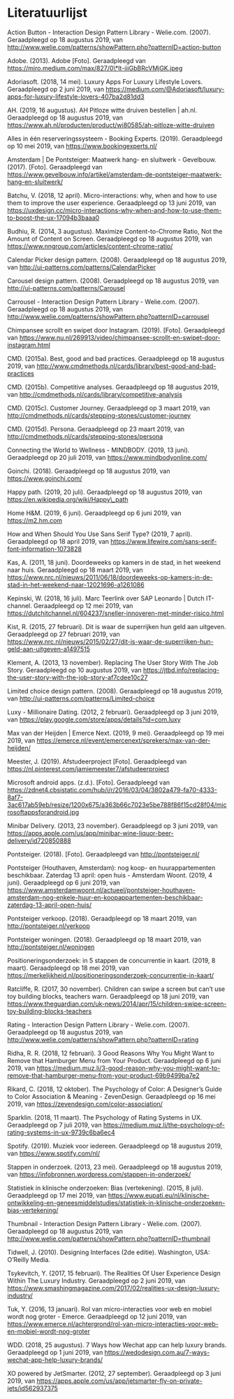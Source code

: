 # Literatuurlijst

Action Button - Interaction Design Pattern Library - Welie.com. \(2007\). Geraadpleegd op 18 augustus 2019, van http://www.welie.com/patterns/showPattern.php?patternID=action-button

Adobe. \(2013\). Adobe \[Foto\]. Geraadpleegd van https://miro.medium.com/max/827/0\*lt-iiiGbBRcVMjGK.jpeg

Adoriasoft. \(2018, 14 mei\). Luxury Apps For Luxury Lifestyle Lovers. Geraadpleegd op 2 juni 2019, van https://medium.com/@Adoriasoft/luxury-apps-for-luxury-lifestyle-lovers-407ba2d81dd3

AH. \(2019, 16 augustus\). AH Pitloze witte druiven bestellen \| ah.nl. Geraadpleegd op 18 augustus 2019, van https://www.ah.nl/producten/product/wi80585/ah-pitloze-witte-druiven

Alles in één reserveringssysteem - Booking Experts. \(2019\). Geraadpleegd op 10 mei 2019, van https://www.bookingexperts.nl/

 Amsterdam \| De Pontsteiger: Maatwerk hang- en sluitwerk - Gevelbouw. \(2017\). \[Foto\]. Geraadpleegd van https://www.gevelbouw.info/artikel/amsterdam-de-pontsteiger-maatwerk-hang-en-sluitwerk/

Batchu, V. \(2018, 12 april\). Micro-interactions: why, when and how to use them to improve the user experience. Geraadpleegd op 13 juni 2019, van https://uxdesign.cc/micro-interactions-why-when-and-how-to-use-them-to-boost-the-ux-17094b3baaa0

Budhiu, R. \(2014, 3 augustus\). Maximize Content-to-Chrome Ratio, Not the Amount of Content on Screen. Geraadpleegd op 18 augustus 2019, van https://www.nngroup.com/articles/content-chrome-ratio/

Calendar Picker design pattern. \(2008\). Geraadpleegd op 18 augustus 2019, van http://ui-patterns.com/patterns/CalendarPicker

Carousel design pattern. \(2008\). Geraadpleegd op 18 augustus 2019, van http://ui-patterns.com/patterns/Carousel

 Carrousel - Interaction Design Pattern Library - Welie.com. \(2007\). Geraadpleegd op 18 augustus 2019, van http://www.welie.com/patterns/showPattern.php?patternID=carrousel

Chimpansee scrollt en swipet door Instagram. \(2019\). \[Foto\]. Geraadpleegd van https://www.nu.nl/269913/video/chimpansee-scrollt-en-swipet-door-instagram.html

CMD. \(2015a\). Best, good and bad practices. Geraadpleegd op 18 augustus 2019, van http://www.cmdmethods.nl/cards/library/best-good-and-bad-practices

CMD. \(2015b\). Competitive analyses. Geraadpleegd op 18 augustus 2019, van http://cmdmethods.nl/cards/library/competitive-analysis

CMD. \(2015c\). Customer Journey. Geraadpleegd op 3 maart 2019, van http://cmdmethods.nl/cards/stepping-stones/customer-journey

CMD. \(2015d\). Persona. Geraadpleegd op 23 maart 2019, van http://cmdmethods.nl/cards/stepping-stones/persona

Connecting the World to Wellness - MINDBODY. \(2019, 13 juni\). Geraadpleegd op 20 juli 2019, van https://www.mindbodyonline.com/

Goinchi. \(2018\). Geraadpleegd op 18 augustus 2019, van https://www.goinchi.com/

Happy path. \(2019, 20 juli\). Geraadpleegd op 18 augustus 2019, van https://en.wikipedia.org/wiki/Happy\_path

Home H&M. \(2019, 6 juni\). Geraadpleegd op 6 juni 2019, van https://m2.hm.com

How and When Should You Use Sans Serif Type? \(2019, 7 april\). Geraadpleegd op 18 april 2019, van https://www.lifewire.com/sans-serif-font-information-1073828

Kas, A. \(2011, 18 juni\). Doordeweeks op kamers in de stad, in het weekend naar huis. Geraadpleegd op 18 maart 2019, van https://www.nrc.nl/nieuws/2011/06/18/doordeweeks-op-kamers-in-de-stad-in-het-weekend-naar-12021696-a1261086

Kepinski, W. \(2018, 16 juli\). Marc Teerlink over SAP Leonardo \| Dutch IT-channel. Geraadpleegd op 12 mei 2019, van https://dutchitchannel.nl/604237/sneller-innoveren-met-minder-risico.html

Kist, R. \(2015, 27 februari\). Dit is waar de superrijken hun geld aan uitgeven. Geraadpleegd op 27 februari 2019, van https://www.nrc.nl/nieuws/2015/02/27/dit-is-waar-de-superrijken-hun-geld-aan-uitgeven-a1497515

Klement, A. \(2013, 13 november\). Replacing The User Story With The Job Story. Geraadpleegd op 10 augustus 2019, van https://jtbd.info/replacing-the-user-story-with-the-job-story-af7cdee10c27

Limited choice design pattern. \(2008\). Geraadpleegd op 18 augustus 2019, van http://ui-patterns.com/patterns/Limited-choice

Luxy - Millionaire Dating. \(2012, 2 februari\). Geraadpleegd op 3 juni 2019, van https://play.google.com/store/apps/details?id=com.luxy

Max van der Heijden \| Emerce Next. \(2019, 9 mei\). Geraadpleegd op 19 mei 2019, van https://emerce.nl/event/emercenext/sprekers/max-van-der-heijden/

Meester, J. \(2019\). Afstudeerproject \[Foto\]. Geraadpleegd van  
https://nl.pinterest.com/jamiemeester7/afstudeerproject

Microsoft android apps. \(z.d.\). \[Foto\]. Geraadpleegd van https://zdnet4.cbsistatic.com/hub/i/r/2016/03/04/3802a479-fa70-4333-8af7-3ac617ab59eb/resize/1200x675/a363b66c7023e5be788f86f15cd28f04/microsoftappsforandroid.jpg

‎Minibar Delivery. \(2013, 23 november\). Geraadpleegd op 3 juni 2019, van https://apps.apple.com/us/app/minibar-wine-liquor-beer-delivery/id720850888

Pontsteiger. \(2018\). \[Foto\]. Geraadpleegd van http://pontsteiger.nl/

Pontsteiger \(Houthaven, Amsterdam\): nog koop- en huurappartementen beschikbaar. Zaterdag 13 april: open huis - Amsterdam Woont. \(2019, 4 juni\). Geraadpleegd op 6 juni 2019, van https://www.amsterdamwoont.nl/actueel/pontsteiger-houthaven-amsterdam-nog-enkele-huur-en-koopappartementen-beschikbaar-zaterdag-13-april-open-huis/

Pontsteiger verkoop. \(2018\). Geraadpleegd op 18 maart 2019, van http://pontsteiger.nl/verkoop

Pontsteiger woningen. \(2018\). Geraadpleegd op 18 maart 2019, van http://pontsteiger.nl/woningen

Positioneringsonderzoek: in 5 stappen de concurrentie in kaart. \(2019, 8 maart\). Geraadpleegd op 18 mei 2019, van https://merkelijkheid.nl/positioneringsonderzoek-concurrentie-in-kaart/

Ratcliffe, R. \(2017, 30 november\). Children can swipe a screen but can’t use toy building blocks, teachers warn. Geraadpleegd op 18 juni 2019, van https://www.theguardian.com/uk-news/2014/apr/15/children-swipe-screen-toy-building-blocks-teachers

Rating - Interaction Design Pattern Library - Welie.com. \(2007\). Geraadpleegd op 18 augustus 2019, van http://www.welie.com/patterns/showPattern.php?patternID=rating

Ridha, R. R. \(2018, 12 februari\). 3 Good Reasons Why You Might Want to Remove that Hamburger Menu from Your Product. Geraadpleegd op 6 juni 2019, van https://medium.muz.li/3-good-reason-why-you-might-want-to-remove-that-hamburger-menu-from-your-product-69b9499ba7e2

Rikard, C. \(2018, 12 oktober\). The Psychology of Color: A Designer’s Guide to Color Association & Meaning - ZevenDesign. Geraadpleegd op 16 mei 2019, van https://zevendesign.com/color-association/

Sparklin. \(2018, 11 maart\). The Psychology of Rating Systems in UX. Geraadpleegd op 7 juli 2019, van https://medium.muz.li/the-psychology-of-rating-systems-in-ux-9739c6ba6ec4

Spotify. \(2019\). Muziek voor iedereen. Geraadpleegd op 18 augustus 2019, van https://www.spotify.com/nl/

Stappen in onderzoek. \(2013, 23 mei\). Geraadpleegd op 18 augustus 2019, van https://infobronnen.wordpress.com/stappen-in-onderzoek/

Statistiek in klinische onderzoeken: Bias \(vertekening\). \(2015, 8 juli\). Geraadpleegd op 17 mei 2019, van https://www.eupati.eu/nl/klinische-ontwikkeling-en-geneesmiddelstudies/statistiek-in-klinische-onderzoeken-bias-vertekening/

Thumbnail - Interaction Design Pattern Library - Welie.com. \(2007\). Geraadpleegd op 18 augustus 2019, van http://www.welie.com/patterns/showPattern.php?patternID=thumbnail

Tidwell, J. \(2010\). Designing Interfaces \(2de editie\). Washington, USA: O’Reilly Media.

Tsykevitch, Y. \(2017, 15 februari\). The Realities Of User Experience Design Within The Luxury Industry. Geraadpleegd op 2 juni 2019, van https://www.smashingmagazine.com/2017/02/realities-ux-design-luxury-industry/

Tuk, Y. \(2016, 13 januari\). Rol van micro-interacties voor web en mobiel wordt nog groter - Emerce. Geraadpleegd op 12 juni 2019, van https://www.emerce.nl/achtergrond/rol-van-micro-interacties-voor-web-en-mobiel-wordt-nog-groter

WDD. \(2018, 25 augustus\). 7 Ways how Wechat app can help luxury brands. Geraadpleegd op 1 juni 2019, van https://wedodesign.com.au/7-ways-wechat-app-help-luxury-brands/

 ‎XO powered by JetSmarter. \(2012, 27 september\). Geraadpleegd op 3 juni 2019, van https://apps.apple.com/us/app/jetsmarter-fly-on-private-jets/id562937375

